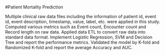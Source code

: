 #Patient Mortality Prediction 

Multiple clinical raw data files including the information of patient id, event id, event description, timestamp, value, label, etc. were applied in this study. 
Computed various metrics such as Event count, Encounter count and Record length on raw data. 
Applied data ETL to convert raw data into standard data format. Implement Logistic Regression, SVM and Decision Tree and report the performance metrics.
Validated the model by K-fold and Randomized K-fold and report the average Accuracy and AUC. 
